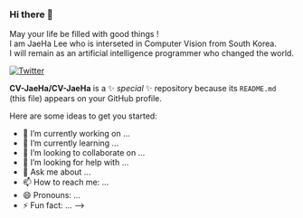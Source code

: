 ### Hi there 👋
May your life be filled with good things !   
I am JaeHa Lee who is interseted in Computer Vision from South Korea.   
I will remain as an artificial intelligence programmer who changed the world.   

[![Twitter](https://img.shields.io/twitter/url?color=0080FF&label=%EC%9E%AC%20%ED%95%98&logo=FaceBook&logoColor=0080FF&style=social&url=https%3A%2F%2Fwww.facebook.com%2FJaeHa0412)](https://twitter.com/intent/tweet?text=Wow:&url=https%3A%2F%2Fsimpleicons.org%2Ficons%2Ffacebook.svg)

**CV-JaeHa/CV-JaeHa** is a ✨ _special_ ✨ repository because its `README.md` (this file) appears on your GitHub profile.

Here are some ideas to get you started:

- 🔭 I’m currently working on ...
- 🌱 I’m currently learning ...
- 👯 I’m looking to collaborate on ...
- 🤔 I’m looking for help with ...
- 💬 Ask me about ...
- 📫 How to reach me: ...
- 😄 Pronouns: ...
- ⚡ Fun fact: ...
-->
